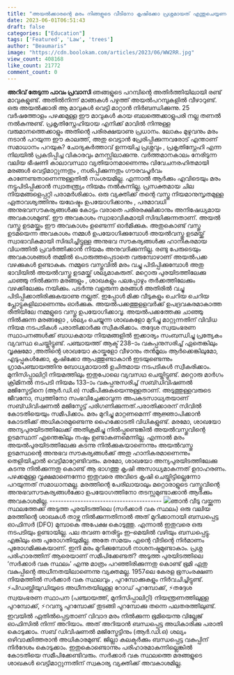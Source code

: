 ```yaml
---
title: "അയൽക്കാരന്റെ മരം നിങ്ങളുടെ വീടിനോ കൃഷിക്കോ പ്രശ്നമായത് എന്തുചെയ്യണം ?"
date: 2023-06-01T06:51:43
draft: false
categories: ["Education"]
tags: ['Featured', 'Law', 'trees']
author: "Beaumaris"
image: "https://cdn.boolokam.com/articles/2023/06/WW2RR.jpg"
view_count: 408168
like_count: 21772
comment_count: 0
---
```


**അറിവ് തേടുന്ന പാവം പ്രവാസി** ഞങ്ങളുടെ പറമ്പിന്റെ അതിർത്തിയിലായി രണ്ട് മാവുകളുണ്ട്. അതിൽനിന്ന് മാങ്ങകൾ പഴുത്ത് അയൽപറമ്പുകളിൽ വീഴാറുണ്ട്. ഒരു അയൽക്കാരി ആ മാവുകൾ വെട്ടി മാറ്റാൻ നിർബന്ധിക്കുന്നു. 25 വര്‍ഷത്തോളം പഴക്കമുള്ള ഈ മാവുകൾ കായ ബലത്തെക്കാളുപരി നല്ല തണൽ നല്‍കുന്നുണ്ട്. പ്രകൃതിസ്നേഹിയായ എനിക്ക് മാവിൽ നിന്നുള്ള വരുമാനത്തെക്കാളും അതിന്റെ പരിരക്ഷയാണു പ്രധാനം. ലോകം മുഴുവനും മരം നടാൻ പറയുന്ന ഈ കാലത്ത്, അതു വെട്ടാൻ പ്രേരിപ്പിക്കുന്നവരോട് എന്താണ് സമാധാനം പറയുക? ചോദ്യകർത്താവ് ഉന്നയിച്ച പ്രശ്നവും , പ്രകൃതിസ്നേഹി എന്ന നിലയിൽ പ്രകടിപ്പിച്ച വികാരവും മനസ്സിലാക്കുന്നു. വർത്തമാനകാലം നേരിടുന്ന വലിയ ഭീഷണി കാലാവസ്ഥാ വ്യതിയാനമാണെന്നും വിവേചനരഹിതമായി മരങ്ങള്‍ വെട്ടിമാറ്റുന്നതും , നശിപ്പിക്കുന്നതും ഗൗരവപൂർവം കാണേണ്ടതാണെന്നുള്ളതിൽ സംശയമില്ല. എന്നാൽ ആർക്കും എവിടെയും മരം നട്ടുപിടിപ്പിക്കാൻ സ്വാതന്ത്ര്യം നിയമം നൽകുന്നില്ല. പ്രസക്തമായ ചില നിയമങ്ങളെപ്പറ്റി പരാമർശിക്കാം. ഒരു വ്യക്തിക്ക് തന്റെ വസ്തു നിയമാനുസൃതമുള്ള ഏതാവശ്യത്തിനും യഥേഷ്ടം ഉപയോഗിക്കാനും , പരമാവധി അനുഭവസൗകര്യങ്ങൾക്കു കോട്ടം വരാതെ പരിരരക്ഷിക്കാനും അനിഷേധ്യമായ അവകാശമുണ്ട്. ഈ അവകാശം സ്വാഭാവികമായി സിദ്ധിക്കുന്നതാണ്. അയൽ വസ്തു ഉടമയ്ക്കും ഈ അവകാശം ഉണ്ടെന്ന് ഓർമിക്കുക. അതുകൊണ്ട് വസ്തു ഉടമയെന്ന അവകാശം നമ്മൾ ഉപയോഗിക്കുമ്പോൾ അയൽവസ്തു ഉടമയ്ക്ക് സ്വാഭാവികമായി സിദ്ധിച്ചിട്ടുള്ള അനുഭവ സൗകര്യങ്ങൾക്കു ഹാനികരമായ വിധത്തിൽ പ്രവർത്തിക്കാൻ നിയമം അനുവദിക്കുന്നില്ല. രണ്ടു പേരുടെയും അവകാശങ്ങൾ തമ്മിൽ പൊരുത്തപ്പെടാതെ വരുമ്പോഴാണ് അയൽപക്ക വഴക്കുകൾ ഉണ്ടാകുക. [](https://cdn.boolokam.com/articles/2023/06/WW2RR.jpg)നമ്മുടെ വസ്തുവിൽ മരം വച്ചു പിടിപ്പിക്കുമ്പോൾ അതു ഭാവിയിൽ അയൽവസ്തു ഉടമയ്ക്ക് ശല്യമാകരുത്. മറ്റൊരു പുരയിടത്തിലേക്കു ചാഞ്ഞു നിൽക്കുന്ന മരങ്ങളും , ശാഖകളും പലപ്പോഴും തർക്കത്തിലേക്കും വഴക്കിലേക്കും നയിക്കും. പടർന്നു വളരുന്ന മരങ്ങൾ അതിരിൽ വച്ചു പിടിപ്പിക്കാതിരിക്കുകയാണു നല്ലത്. ഇപ്പോൾ മിക്ക വീടുകളും ചെറിയ ചെറിയ പ്ലോട്ടുകളിലാണെന്നും ഓർക്കുക. അയൽപക്കത്തുളളവർക്ക് ഉപദ്രവകരമാകാത്ത രീതിയിലേ നമ്മളുടെ വസ്തു ഉപയോഗിക്കാവൂ. അയൽപക്കത്തേക്കു ചാഞ്ഞു നിൽക്കുന്ന മരങ്ങളോ , ശല്യം ചെയ്യുന്ന ശാഖകളോ മുറിച്ചു മാറ്റുന്നതിന് വിവിധ നിയമ നടപടികൾ പരാതിക്കാർക്കു സ്വീകരിക്കാം. തദ്ദേശ സ്വയംഭരണ സ്ഥാപനങ്ങൾക്ക് ബാധകമായ നിയമങ്ങളിൽ ഇക്കാര്യം സംബന്ധിച്ചു പ്രത്യേകം വ്യവസ്ഥ ചെയ്തിട്ടുണ്ട്. പഞ്ചായത്ത് ആക്ട് 238–ാം വകുപ്പനുസരിച്ച് ഏതെങ്കിലും വൃക്ഷമോ ,അതിന്റെ ശാഖയോ കായ്കളോ വീഴാനും തൻമൂലം ആർക്കെങ്കിലുമോ, എടുപ്പുകൾക്കോ, കൃഷിക്കോ ആപത്തുണ്ടാകാൻ ഇടയുണ്ടെന്നും ഗ്രാമപഞ്ചായത്തിനു ബോധ്യമായാൽ ഉചിതമായ നടപടികൾ സ്വീകരിക്കാം. മുനിസിപ്പാലിറ്റി നിയമത്തിലും ഇതുപോലെ വ്യവസഥ ചെയ്തിട്ടുണ്ട്. മറ്റൊരു മാർഗം ക്രിമിനൽ നടപടി നിയമം 133–ാം വകുപ്പനുസരിച്ച് സബ്ഡിവിഷണൽ മജിസ്ട്രേട്ടിനെ (ആർ.ഡി.ഒ) സമീപിക്കുകയെന്നുള്ളതാണ്. അടുത്തുള്ളവരുടെ ജീവനോ, സ്വത്തിനോ സംഭവിച്ചേക്കാവുന്ന അപകടസാധ്യതയാണ് സബ്ഡിവിഷണൽ മജിസ്ട്രേട്ട് പരിഗണിക്കുന്നത്.പരാതിക്കാരന് സിവിൽ കോടതിയെയും സമീപിക്കാം. മരം മുറിച്ചു മാറ്റണമെന്ന് ആജ്ഞാപിക്കാൻ കോടതിക്ക് അധികാരമുണ്ടെന്നു ഹൈക്കോടതി വിധികളുണ്ട്. മരമോ, ശാഖയോ അന്യപുരയിടത്തിലേക്ക് അതിക്രമിച്ചു നിൽപ്പുണ്ടെങ്കിൽ അയൽവസ്തുവിന്റെ ഉടമസ്ഥന് എന്തെങ്കിലും നഷ്ടം ഉണ്ടാകണമെന്നില്ല. എന്നാൽ മരം അയല്‍പുരയിടത്തിലേക്കു കടന്നു നിൽക്കുകയാണെന്നും അയൽവസ്തു ഉടമസ്ഥന്റെ അനുഭവ സൗകര്യങ്ങൾക്ക് അതു ഹാനികരമാണെന്നും തെളിയിച്ചാൽ വെട്ടിമാറ്റേണ്ടിവരും. മരമോ, ശാഖയോ അന്യപുരയിടത്തിലേക്കു കടന്നു നിൽക്കുന്നതു കൊണ്ട് ആ ഭാഗത്തു കൃഷി അസാധ്യമാകുന്നത് ഉദാഹരണം. പഴക്കമുള്ള വൃക്ഷമാണെന്നോ ഇതുവരെ അവിടെ കൃഷി ചെയ്തിട്ടില്ലെന്നോ പറയുന്നത് സമാധാനമല്ല. മരത്തിന്റെ പേരിലായാലും മറ്റൊരാളുടെ വസ്തുവിന്റെ അനുഭവസൗകര്യങ്ങൾക്കോ ഉപയോഗത്തിനോ തടസ്സമുണ്ടാക്കാൻ ആർക്കും അവകാശമില്ല. \---------------------------------------- [![](https://cdn.boolokam.com/articles/2023/06/QDDDDDD.jpg)](https://cdn.boolokam.com/articles/2023/06/QDDDDDD.jpg)ഞാൻ വീടു വയ്ക്കുന്ന സ്ഥലത്തേക്ക് അടുത്ത പുരയിടത്തിലെ (സർക്കാർ വക സ്ഥലം) ഒരു വലിയ മരത്തിന്റെ ശാഖകള്‍ താഴ്ന്നു നിൽക്കുന്നതിനാൽ അത് മുറിക്കാനായി ബന്ധപ്പെട്ട ഓഫിസർ (DFO) മുമ്പാകെ അപേക്ഷ കൊടുത്തു. എന്നാൽ ഇതുവരെ ഒരു നടപടിയും ഉണ്ടായില്ല. പല തവണ നേരിട്ടും ഇ–മെയിൽ വഴിയും ബന്ധപ്പെട്ടു. എങ്കിലും ഒരു പുരോഗതിയുമില്ല. അതേ സമയം എന്റെ വീടിന്റെ നിർമാണം പുരോഗമിക്കുകയാണ്. ഇനി മരം മുറിക്കുമ്പോൾ നാശനഷ്ടമുണ്ടാകാം. പ്രശ്ന പരിഹാരത്തിന് ആരെയാണ് സമീപിക്കേണ്ടത്? അടുത്ത പുരയിടത്തിലെ ‘സർക്കാർ വക സ്ഥലം’ എന്നു മാത്രം പറഞ്ഞിരിക്കുന്നതു കൊണ്ട് ഭൂമി ഏതു വകുപ്പിന്റെ അധീനതയിലാണെന്നു വ്യക്തമല്ല. 1957ലെ കേരള ഭൂസംരക്ഷണ നിയമത്തിൽ സർക്കാർ വക സ്ഥലവും , പുറമ്പോക്കുകളും നിർവചിച്ചിട്ടുണ്ട്. ⚡പിഡബ്ലിയുഡിയുടെ അധീനതയിലുള്ള റോഡ് പുറമ്പോക്ക്, ⚡തദ്ദേശ സ്വയംഭരണ സ്ഥാപന (പഞ്ചായത്ത്, മുനിസിപ്പാലിറ്റി) നിയന്ത്രണത്തിലുള്ള പുറമ്പോക്ക്, ⚡റവന്യൂ പുറമ്പോക്ക് തുടങ്ങി പുറമ്പോക്കു തന്നെ പലതരത്തിലുണ്ട്. ഇവയിൽ ഏതിൽപ്പെട്ടതാണ് വിവാദ മരം നിൽക്കുന്ന ഭൂമിയെന്നു വില്ലേജ് ഓഫിസിൽ നിന്ന് അറിയാം. അത് അറിയാൻ ബന്ധപ്പെട്ട അധികാരിക്കു പരാതി കൊടുക്കാം. സബ് ഡിവിഷണൽ മജിസ്ട്രേട്ടിനും (ആർ.ഡി.ഒ) ശല്യം ഒഴിവാക്കിത്തരാൻ അധികാരമുണ്ട്. ജില്ലാ കലക്ടർക്കും ബന്ധപ്പെട്ട വകുപ്പിന് നിർദേശം കൊടുക്കാം. ഇതുകൊണ്ടൊന്നും പരിഹാരമാകുന്നില്ലെങ്കിൽ കോടതിയെ സമീപിക്കേണ്ടിവരും. സർക്കാർ വക സ്ഥലത്തെ മരങ്ങളുടെ ശാഖകൾ വെട്ടിമാറ്റുന്നതിന് സ്വകാര്യ വ്യക്തിക്ക് അവകാശമില്ല.
